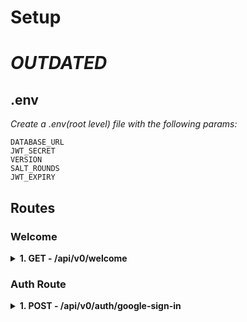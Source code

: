 # Setup
# _OUTDATED_
## .env

_Create a .env(root level) file with the following params:_

    DATABASE_URL
    JWT_SECRET
    VERSION
    SALT_ROUNDS
    JWT_EXPIRY

## Routes

### Welcome
<details>
<summary> <b> 1. GET - /api/v0/welcome </b> </summary>

<br>
Description:
* Health check Route
* Shows some basic details about the API

</details>

### Auth Route
<details>
<summary> <b> 1. POST - /api/v0/auth/google-sign-in </b> </summary>

<br>
Payload:
```
{
  "idToken": "<>"
}
```
Description:
* Supposed to be used for <b> both Google Sign in and Google Sign Up </b>
* Gets the user data from idToken
* If user does not exist it creates it

</details>
